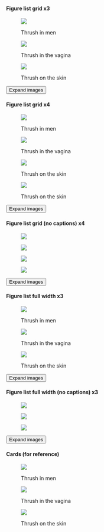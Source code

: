 #### Figure list grid x3

<article class="figure-list is-collapsed is-grid">
  <div class="figure-list__body figure-list--preview">
    <figure class="figure-list__figure">
      <img src="http://placekitten.com/1500/1000" />
      <figcaption class="figure-list__caption" data-caption="Thrush in men"><p>Thrush in men</p></figcaption>
    </figure>
    <figure class="figure-list__figure">
      <img src="http://placekitten.com/1200/800" />
      <figcaption class="figure-list__caption" data-caption="Thrush in the vagina"><p>Thrush in the vagina</p></figcaption>
    </figure>
    <figure class="figure-list__figure">
      <img src="http://placekitten.com/900/600" />
      <figcaption class="figure-list__caption" data-caption="Thrush on the skin"><p>Thrush on the skin</p></figcaption>
    </figure>
  </div>
  <button type="button" class="figure-list__btn">Expand images</button>
</article>

#### Figure list grid x4

<article class="figure-list is-collapsed is-grid">
  <div class="figure-list__body figure-list--preview">
    <figure class="figure-list__figure">
      <img src="http://placekitten.com/1500/1000" />
      <figcaption class="figure-list__caption" data-caption="Thrush in men"><p>Thrush in men</p></figcaption>
    </figure>
    <figure class="figure-list__figure">
      <img src="http://placekitten.com/1200/800" />
      <figcaption class="figure-list__caption" data-caption="Thrush in the vagina"><p>Thrush in the vagina</p></figcaption>
    </figure>
    <figure class="figure-list__figure">
      <img src="http://placekitten.com/900/600" />
      <figcaption class="figure-list__caption" data-caption="Thrush on the skin"><p>Thrush on the skin</p></figcaption>
    </figure>
    <figure class="figure-list__figure">
      <img src="http://placekitten.com/900/600" />
      <figcaption class="figure-list__caption" data-caption="Thrush on the skin"><p>Thrush on the skin</p></figcaption>
    </figure>
  </div>
  <button type="button" class="figure-list__btn">Expand images</button>
</article>

#### Figure list grid (no captions) x4

<article class="figure-list is-collapsed is-grid no-captions">
  <div class="figure-list__body figure-list--preview">
    <figure class="figure-list__figure">
      <img src="http://placekitten.com/1500/1000" />
    </figure>
    <figure class="figure-list__figure">
      <img src="http://placekitten.com/1200/800" />
    </figure>
    <figure class="figure-list__figure">
      <img src="http://placekitten.com/900/600" />
    </figure>
    <figure class="figure-list__figure">
      <img src="http://placekitten.com/900/600" />
    </figure>
  </div>
  <button type="button" class="figure-list__btn">Expand images</button>
</article>

#### Figure list full width x3

<article class="figure-list is-collapsed is-full-width">
  <div class="figure-list__body figure-list--preview">
    <figure class="figure-list__figure">
      <img src="http://placekitten.com/1500/1000" />
      <figcaption class="figure-list__caption" data-caption="Thrush in men"><p>Thrush in men</p></figcaption>
    </figure>
    <figure class="figure-list__figure">
      <img src="http://placekitten.com/1200/800" />
      <figcaption class="figure-list__caption" data-caption="Thrush in the vagina"><p>Thrush in the vagina</p></figcaption>
    </figure>
    <figure class="figure-list__figure">
      <img src="http://placekitten.com/900/600" />
      <figcaption class="figure-list__caption" data-caption="Thrush on the skin"><p>Thrush on the skin</p></figcaption>
    </figure>
  </div>
  <button type="button" class="figure-list__btn">Expand images</button>
</article>

#### Figure list full width (no captions) x3

<article class="figure-list is-collapsed is-full-width no-captions">
  <div class="figure-list__body figure-list--preview">
    <figure class="figure-list__figure">
      <img src="http://placekitten.com/1500/1000" />
    </figure>
    <figure class="figure-list__figure">
      <img src="http://placekitten.com/1200/800" />
    </figure>
    <figure class="figure-list__figure">
      <img src="http://placekitten.com/900/600" />
    </figure>
  </div>
  <button type="button" class="figure-list__btn">Expand images</button>
</article>



#### Cards (for reference)

<article>
  <figure class="card">
    <img src="http://placekitten.com/1500/1000" />
    <figcaption class="card__caption" data-caption="Thrush in men"><p>Thrush in men</p></figcaption>
  </figure>
  <figure class="card">
    <img src="http://placekitten.com/1200/800" />
    <figcaption class="card__caption" data-caption="Thrush in the vagina"><p>Thrush in the vagina</p></figcaption>
  </figure>
  <figure class="card">
    <img src="http://placekitten.com/900/600" />
    <figcaption class="card__caption" data-caption="Thrush on the skin"><p>Thrush on the skin</p></figcaption>
  </figure>
</article>

